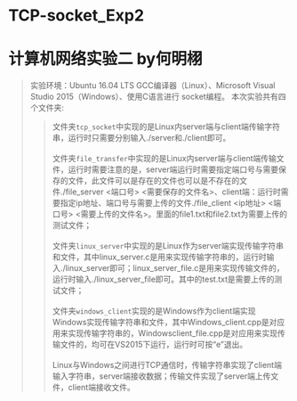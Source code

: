 # TCP-socket_Exp2
# 计算机网络实验二  by何明栩
>实验环境：Ubuntu 16.04 LTS GCC编译器（Linux）、Microsoft Visual Studio 2015（Windows）、使用C语言进行 socket编程。
>本次实验共有四个文件夹:<br>
>>文件夹`tcp_socket`中实现的是Linux内server端与client端传输字符串，运行时只需要分别输入./server和./client即可。<br><br>
>>文件夹`file_transfer`中实现的是Linux内server端与client端传输文件，运行时需要注意的是，server端运行时需要指定端口号与需要保存的文件，此文件可以是存在的文件也可以是不存在的文件./file_server <端口号> <需要保存的文件名>、client端：运行时需要指定ip地址、端口号与需要上传的文件./file_client <ip地址> <端口号> <需要上传的文件名>。里面的file1.txt和file2.txt为需要上传的测试文件；<br><br>
>>文件夹`linux_server`中实现的是Linux作为server端实现传输字符串和文件，其中linux_server.c是用来实现传输字符串的，运行时输入./linux_server即可；linux_server_file.c是用来实现传输文件的，运行时输入./linux_server_file即可。其中的test.txt是需要上传的测试文件；<br><br>
>>文件夹`windows_client`实现的是Windows作为client端实现Windows实现传输字符串和文件，其中Windows_client.cpp是对应用来实现传输字符串的，Windowsclient_file.cpp是对应用来实现传输文件的，均可在VS2015下运行，运行时可按“e”退出。<br><br>
>Linux与Windows之间进行TCP通信时，传输字符串实现了client端输入字符串，server端接收数据；传输文件实现了server端上传文件，client端接收文件。
